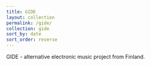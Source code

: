 ```yaml
---
title: GIDE
layout: collection
permalink: /gide/
collection: gide
sort_by: date
sort_order: reverse
---
```


GIDE - alternative electronic music project from Finland.